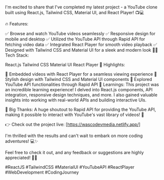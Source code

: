 I'm excited to share that I've completed my latest project - a YouTube clone built using React.js, Tailwind CSS, Material UI, and React Player! 📺💻

🔥 Features:

✅ Browse and watch YouTube videos seamlessly
✅ Responsive design for mobile and desktop
✅ Utilized the YouTube API through Rapid API for fetching video data
✅ Integrated React Player for smooth video playback
✅ Designed with Tailwind CSS and Material UI for a sleek and modern look
👨‍💻 Tech Stack:

React.js
Tailwind CSS
Material UI
React Player
🌟 Highlights:

🎥 Embedded videos with React Player for a seamless viewing experience
🎨 Stylish design with Tailwind CSS and Material UI components
🚀 Explored YouTube API functionalities through Rapid API
📝 Learnings:
This project was an incredible learning experience! I delved into React.js components, API integration, responsive design techniques, and more. I also gained valuable insights into working with real-world APIs and building interactive UIs.

🙌 Big Thanks:
A huge shoutout to Rapid API for providing the YouTube API, making it possible to interact with YouTube's vast library of videos! 🌟

👉 Check out the project live: [https://wascodevmedia.netlify.app/]

I'm thrilled with the results and can't wait to embark on more coding adventures! 💻✨

Feel free to check it out, and any feedback or suggestions are highly appreciated! 🚀🎉

#ReactJS #TailwindCSS #MaterialUI #YouTubeAPI #ReactPlayer #WebDevelopment #CodingJourney






